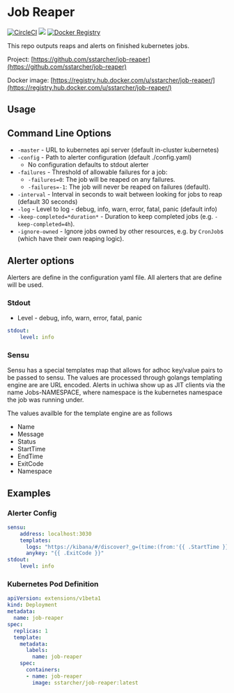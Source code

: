 Job Reaper
================

[![CircleCI](https://circleci.com/gh/sstarcher/job-reaper.svg?style=svg)](https://circleci.com/gh/sstarcher/job-reaper)
[![](https://imagelayers.io/badge/sstarcher/job-reaper:latest.svg)](https://imagelayers.io/?images=sstarcher/job-reaper:latest 'Get your own badge on imagelayers.io')
[![Docker Registry](https://img.shields.io/docker/pulls/sstarcher/job-reaper.svg)](https://registry.hub.docker.com/u/sstarcher/job-reaper)&nbsp;

This repo outputs reaps and alerts on finished kubernetes jobs.

Project: [https://github.com/sstarcher/job-reaper](https://github.com/sstarcher/job-reaper)

Docker image: [https://registry.hub.docker.com/u/sstarcher/job-reaper/](https://registry.hub.docker.com/u/sstarcher/job-reaper/)


## Usage

## Command Line Options

* `-master` - URL to kubernetes api server (default in-cluster kubernetes)
* `-config` - Path to alerter configuration (default ./config.yaml)
    - No configuration defaults to stdout alerter
* `-failures` - Threshold of allowable failures for a job:
    - `-failures=0`: The job will be reaped on any failures.
    - `-failures=-1`: The job will never be reaped on failures (default).
* `-interval` - Interval in seconds to wait between looking for jobs to reap (default 30 seconds)
* `-log` - Level to log - debug, info, warn, error, fatal, panic (default info)
* `-keep-completed=*duration*` - Duration to keep completed jobs (e.g. `-keep-completed=4h`).
* `-ignore-owned` - Ignore jobs owned by other resources, e.g. by `CronJob`s (which have their own reaping logic).

## Alerter options

Alerters are define in the configuration yaml file.  All alerters that are define will be used.

### Stdout

* Level - debug, info, warn, error, fatal, panic

```yaml
stdout:
    level: info
```

### Sensu

Sensu has a special templates map that allows for adhoc key/value pairs to be passed to sensu.  The values are processed through golangs templating engine are are URL encoded.  Alerts in uchiwa show up as JIT clients via the name Jobs-NAMESPACE, where namespace is the kubernetes namespace the job was running under.

The values availble for the template engine are as follows

*  Name
*  Message
*  Status
*  StartTime
*  EndTime
*  ExitCode
*  Namespace

## Examples

### Alerter Config

```yaml
sensu:
    address: localhost:3030
    templates:
      logs: "https://kibana/#/discover?_g=(time:(from:'{{ .StartTime }}',mode:absolute,to:'{{ .EndTime }}'))&empty_value"
      anykey: "{{ .ExitCode }}"
stdout:
    level: info
```

### Kubernetes Pod Definition

```yaml
apiVersion: extensions/v1beta1
kind: Deployment
metadata:
  name: job-reaper
spec:
  replicas: 1
  template:
    metadata:
      labels:
        name: job-reaper
    spec:
      containers:
      - name: job-reaper
        image: sstarcher/job-reaper:latest
```
